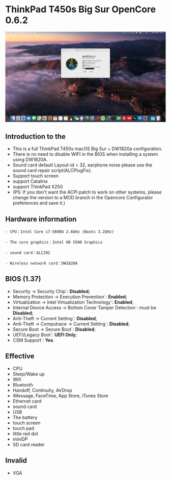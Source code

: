 # ThinkPad T450s Big Sur OpenCore 0.6.2
![Thismachine](./picture/Thismachine.png)
## Introduction to the

- This is a full ThinkPad T450s macOS Big Sur + DW1820a configuration.
- There is no need to disable WIFI in the BIOS when installing a system using DW1820A.
- Sound card default Layout-id = 32, earphone noise please use the sound card repair script(ALCPlugFix).
- Support touch screen
- support Catalina
- support ThinkPad X250
- (PS: If you don't want the ACPI patch to work on other systems, please change the version to a MOD branch in the Opencore Configurator preferences and save it.)

## Hardware information

```  
- CPU：Intel Core i7-5600U 2.6GHz (Boots 3.2GHz)

- The core graphics：Intel HD 5500 Graphics 

- sound card：ALC292

- Wireless network card：DW1820A
```

## BIOS (1.37)
-  Security -> Security Chip`: **Disabled**;
-  Memory Protection -> Execution Prevention`: **Enabled**;
-  Virtualization -> Intel Virtualization Technology`: **Enabled**;
-  Internal Device Access -> Bottom Cover Tamper Detection`: must be **Disabled**;
-  Anti-Theft -> Current Setting`: **Disabled**;
-  Anti-Theft -> Computrace -> Current Setting`: **Disabled**;
-  Secure Boot -> Secure Boot`: **Disabled**;
-  UEFI/Legacy Boot`: **UEFI Only**;
-  CSM Support`: **Yes**.

## Effective
- CPU
- Sleep/Wake up
- Wifi
- Bluetooth
- Handoff, Continuity, AirDrop
- iMessage, FaceTime, App Store, iTunes Store
- Ethernet card
- sound card
- USB
- The battery
- touch screen
- touch pad
- little red dot
- miniDP
- SD card reader

## Invalid
- VGA
